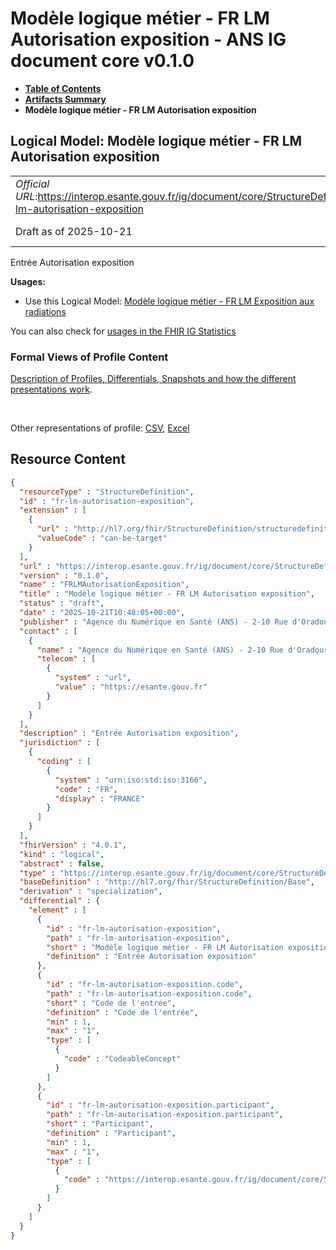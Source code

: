 # Modèle logique métier - FR LM Autorisation exposition - ANS IG document core v0.1.0

* [**Table of Contents**](toc.md)
* [**Artifacts Summary**](artifacts.md)
* **Modèle logique métier - FR LM Autorisation exposition**

## Logical Model: Modèle logique métier - FR LM Autorisation exposition 

| | |
| :--- | :--- |
| *Official URL*:https://interop.esante.gouv.fr/ig/document/core/StructureDefinition/fr-lm-autorisation-exposition | *Version*:0.1.0 |
| Draft as of 2025-10-21 | *Computable Name*:FRLMAutorisationExposition |

 
Entrée Autorisation exposition 

**Usages:**

* Use this Logical Model: [Modèle logique métier - FR LM Exposition aux radiations](StructureDefinition-fr-lm-exposition-radiations.md)

You can also check for [usages in the FHIR IG Statistics](https://packages2.fhir.org/xig/ans.document.fr.core|current/StructureDefinition/fr-lm-autorisation-exposition)

### Formal Views of Profile Content

 [Description of Profiles, Differentials, Snapshots and how the different presentations work](http://build.fhir.org/ig/FHIR/ig-guidance/readingIgs.html#structure-definitions). 

 

Other representations of profile: [CSV](StructureDefinition-fr-lm-autorisation-exposition.csv), [Excel](StructureDefinition-fr-lm-autorisation-exposition.xlsx) 



## Resource Content

```json
{
  "resourceType" : "StructureDefinition",
  "id" : "fr-lm-autorisation-exposition",
  "extension" : [
    {
      "url" : "http://hl7.org/fhir/StructureDefinition/structuredefinition-type-characteristics",
      "valueCode" : "can-be-target"
    }
  ],
  "url" : "https://interop.esante.gouv.fr/ig/document/core/StructureDefinition/fr-lm-autorisation-exposition",
  "version" : "0.1.0",
  "name" : "FRLMAutorisationExposition",
  "title" : "Modèle logique métier - FR LM Autorisation exposition",
  "status" : "draft",
  "date" : "2025-10-21T10:48:05+00:00",
  "publisher" : "Agence du Numérique en Santé (ANS) - 2-10 Rue d'Oradour-sur-Glane, 75015 Paris",
  "contact" : [
    {
      "name" : "Agence du Numérique en Santé (ANS) - 2-10 Rue d'Oradour-sur-Glane, 75015 Paris",
      "telecom" : [
        {
          "system" : "url",
          "value" : "https://esante.gouv.fr"
        }
      ]
    }
  ],
  "description" : "Entrée Autorisation exposition",
  "jurisdiction" : [
    {
      "coding" : [
        {
          "system" : "urn:iso:std:iso:3166",
          "code" : "FR",
          "display" : "FRANCE"
        }
      ]
    }
  ],
  "fhirVersion" : "4.0.1",
  "kind" : "logical",
  "abstract" : false,
  "type" : "https://interop.esante.gouv.fr/ig/document/core/StructureDefinition/fr-lm-autorisation-exposition",
  "baseDefinition" : "http://hl7.org/fhir/StructureDefinition/Base",
  "derivation" : "specialization",
  "differential" : {
    "element" : [
      {
        "id" : "fr-lm-autorisation-exposition",
        "path" : "fr-lm-autorisation-exposition",
        "short" : "Modèle logique métier - FR LM Autorisation exposition",
        "definition" : "Entrée Autorisation exposition"
      },
      {
        "id" : "fr-lm-autorisation-exposition.code",
        "path" : "fr-lm-autorisation-exposition.code",
        "short" : "Code de l'entrée",
        "definition" : "Code de l'entrée",
        "min" : 1,
        "max" : "1",
        "type" : [
          {
            "code" : "CodeableConcept"
          }
        ]
      },
      {
        "id" : "fr-lm-autorisation-exposition.participant",
        "path" : "fr-lm-autorisation-exposition.participant",
        "short" : "Participant",
        "definition" : "Participant",
        "min" : 1,
        "max" : "1",
        "type" : [
          {
            "code" : "https://interop.esante.gouv.fr/ig/document/core/StructureDefinition/fr-lm-participant-corps"
          }
        ]
      }
    ]
  }
}

```
